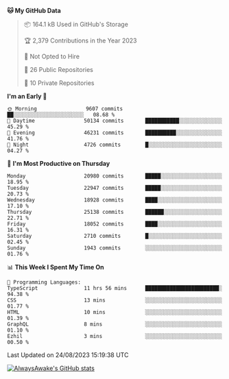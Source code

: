 <!--START_SECTION:waka-->
**🐱 My GitHub Data** 

> 📦 164.1 kB Used in GitHub's Storage 
 > 
> 🏆 2,379 Contributions in the Year 2023
 > 
> 🚫 Not Opted to Hire
 > 
> 📜 26 Public Repositories 
 > 
> 🔑 10 Private Repositories 
 > 
**I'm an Early 🐤** 

```text
🌞 Morning                9607 commits        ██░░░░░░░░░░░░░░░░░░░░░░░   08.68 % 
🌆 Daytime                50134 commits       ███████████░░░░░░░░░░░░░░   45.29 % 
🌃 Evening                46231 commits       ██████████░░░░░░░░░░░░░░░   41.76 % 
🌙 Night                  4726 commits        █░░░░░░░░░░░░░░░░░░░░░░░░   04.27 % 
```
📅 **I'm Most Productive on Thursday** 

```text
Monday                   20980 commits       █████░░░░░░░░░░░░░░░░░░░░   18.95 % 
Tuesday                  22947 commits       █████░░░░░░░░░░░░░░░░░░░░   20.73 % 
Wednesday                18928 commits       ████░░░░░░░░░░░░░░░░░░░░░   17.10 % 
Thursday                 25138 commits       ██████░░░░░░░░░░░░░░░░░░░   22.71 % 
Friday                   18052 commits       ████░░░░░░░░░░░░░░░░░░░░░   16.31 % 
Saturday                 2710 commits        █░░░░░░░░░░░░░░░░░░░░░░░░   02.45 % 
Sunday                   1943 commits        ░░░░░░░░░░░░░░░░░░░░░░░░░   01.76 % 
```


📊 **This Week I Spent My Time On** 

```text
💬 Programming Languages: 
TypeScript               11 hrs 56 mins      ████████████████████████░   94.38 % 
CSS                      13 mins             ░░░░░░░░░░░░░░░░░░░░░░░░░   01.77 % 
HTML                     10 mins             ░░░░░░░░░░░░░░░░░░░░░░░░░   01.39 % 
GraphQL                  8 mins              ░░░░░░░░░░░░░░░░░░░░░░░░░   01.10 % 
Ezhil                    3 mins              ░░░░░░░░░░░░░░░░░░░░░░░░░   00.50 % 
```


 Last Updated on 24/08/2023 15:19:38 UTC
<!--END_SECTION:waka-->

[![AlwaysAwake's GitHub stats](https://github-readme-stats.vercel.app/api?username=AlwaysAwake&show_icons=true&theme=github_dark&count_private=true)](https://github.com/AlwaysAwake/AlwaysAwake)

